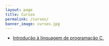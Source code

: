 ```yaml
---
layout: page
title: Cursos
permalink: /cursos/
banner_image: cursos.jpg
---
```


<div>
	<ul>
		<li><a href='c/'>Introdução à linguagem de programação C.</a></li>
	</ul>
</div>
